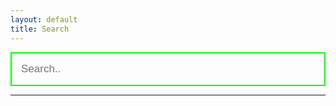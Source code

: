 ```yaml
---
layout: default
title: Search
---
```


<form>
  <div>
    <input id="in_Default" type="text" placeholder="Search.." name="search">
  </div>
</form>

<hr/>
<ol style="text-align: left!important; text-size:16px!important;  background-size: 2px 2px; background-color: rgba(0,0,0,0.8);" id="results-container">
</ol>

<!-- script pointing to search.js -->
  <script src="{{ site.baseurl }}/assets/js/search.js"></script>

  <script>
  var sjs = SimpleJekyllSearch({
    searchInput: document.getElementById('in_Default'),
    resultsContainer: document.getElementById('results-container'),
    json: '{{ site.baseurl }}/search.json'
  })
</script>




<style>
input:focus, textarea:focus {
    outline: none;
}

form input {box-sizing:border-box}

form > div {
  position:relative;
}

form input[type="text"] {
  padding: 15px;
  font-size: 17px;
  float: none;
  width: 100%;
  background: transparent;
  color: #00ff00;
  border: 2px solid #00ff00;
}

form input[type="text"]:hover {
  border: 2px solid red;
}
</style>
